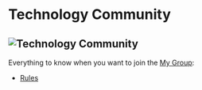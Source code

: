 # Technology Community
![Technology Community](https://scontent.fhan2-5.fna.fbcdn.net/v/t1.0-9/84481500_488747641823180_857236512633257984_n.jpg?_nc_cat=103&_nc_sid=825194&_nc_ohc=xLa8wNbyHMwAX9QWNl1&_nc_ht=scontent.fhan2-5.fna&oh=70adf3f1f4f736cdab4adae48873de03&oe=5F04FAB8)
---
Everything to know when you want to join the [My Group](https://www.facebook.com/groups/Developer.KingNNT/):

 - [Rules](https://github.com/KingNNT/Facebook-Group-Manager/blob/master/RULES.md)
